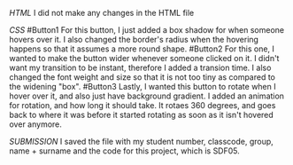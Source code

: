 *HTML*
I did not make any changes in the HTML file

*CSS*
#Button1
For this button, I just added a box shadow for when someone hovers over it. I also changed the border's radius when the hovering happens so that it assumes a more round shape. 
#Button2
For this one, I wanted to make the button wider whenever someone clicked on it. I didn't want my transition to be instant, therefore I added a transion time. I also changed the font weight and size so that it is not too tiny as compared to the widening "box".
#Button3
Lastly, I wanted this button to rotate when I hover over it, and also just have background gradient. I added an animation for rotation, and how long it should take. It rotaes 360 degrees, and goes back to where it was before it started rotating as soon as it isn't hovered over anymore. 

*SUBMISSION*
I saved the file with my student number, classcode, group, name + surname and the code for this project, which is SDF05.

